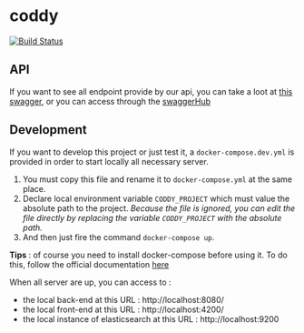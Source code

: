 # coddy
[![Build Status](https://travis-ci.org/Crunchy-Torch/coddy.svg?branch=master)](https://travis-ci.org/Crunchy-Torch/coddy)

## API

If you want to see all endpoint provide by our api, you can take a loot at [this swagger](./docs/api-swagger.yml), or you can access through the [swaggerHub](https://app.swaggerhub.com/apis/Nexucis/Coddy/1.0.0)

## Development

If you want to develop this project or just test it, a `docker-compose.dev.yml` is provided in order to start locally all necessary server.

1. You must copy this file and rename it to `docker-compose.yml` at the same place. 
2. Declare local environment variable `CODDY_PROJECT` which must value the absolute path to the project. *Because the file is ignored, you can edit the file directly by replacing the variable `CODDY_PROJECT` with the absolute path.*
3. And then just fire the command `docker-compose up`.

**Tips** : of course you need to install docker-compose before using it. To do this, follow the official documentation [here](https://docs.docker.com/compose/install/)

When all server are up, you can access to :

* the local back-end at this URL : http://localhost:8080/
* the local front-end at this URL : http://localhost:4200/
* the local instance of elasticsearch at this URL : http://localhost:9200